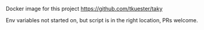 Docker image for this project https://github.com/tkuester/taky

Env variables not started on, but script is in the right location, PRs welcome. 
